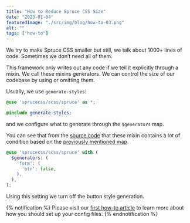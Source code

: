 ```yaml
---
title: "How to Reduce Spruce CSS Size"
date: "2023-01-04"
featuredImage: "./src/img/blog/how-to-03.png"
alt: ""
tags: ["how-to"]
---
```


<p class="lead">We try to make Spruce CSS smaller but still, we talk about 1000+ lines of code. Sometimes we don’t need all of them.</p>

This framework only writes out any code if we tell it explicitly through a mixin. We call these mixins generators. We can control the size of our codebase by using or omitting them.

Usually, we use `generate-styles`:

```scss
@use 'sprucecss/scss/spruce' as *;

@include generate-styles;
```

and we configure what to generate through the `$generators` map.

You can see that from the [source code](https://github.com/conedevelopment/sprucecss/blob/main/scss/mixin/_generator.scss) that these mixin contains a lot of condition based on the [previously mentioned map](/docs/sass/variables/#generators).

```scss
@use 'sprucecss/scss/spruce' with (
  $generators: (
    'form': (
      'btn': false,
    ),
  ),
);
```

Using this setting we turn off the button style generation.

{% notification %}
Please visit our [first how-to article](/blog/how-to-configure-spruce-css-in-your-project) to learn more about how you should set up your config files.
{% endnotification %}
